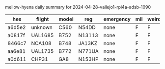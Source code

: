 mellow-hyena daily summary for 2024-04-28-vallejo1-rpi4a-adsb-1090

|hex|flight|model|reg|emergency|mil|weirdo|
|--|--|--|--|--|--|--|
|a6d5e2|unknown|C560|N54DD|none|F|F|
|a0817f|UAL1685|B752|N13113|none|F|F|
|8466c7|NCA108|B748|JA13KZ|none|F|F|
|aa6e81|UAL1735|B772|N771UA|none|F|F|
|a0d611|CHP31|GA8|N153HP|none|F|F|
